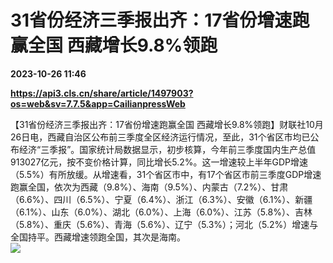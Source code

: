 # 31省份经济三季报出齐：17省份增速跑赢全国 西藏增长9.8%领跑

**2023-10-26 11:46**

**https://api3.cls.cn/share/article/1497903?os=web&sv=7.7.5&app=CailianpressWeb**

【31省份经济三季报出齐：17省份增速跑赢全国 西藏增长9.8%领跑】财联社10月26日电，西藏自治区公布前三季度全区经济运行情况，至此，31个省区市均已公布经济“三季报”。国家统计局数据显示，初步核算，今年前三季度国内生产总值913027亿元，按不变价格计算，同比增长5.2%。这一增速较上半年GDP增速（5.5%）有所放缓。从增速看，31个省区市中，有17个省区市前三季度GDP增速跑赢全国，依次为西藏（9.8%）、海南（9.5%）、内蒙古（7.2%）、甘肃（6.6%）、四川（6.5%）、宁夏（6.4%）、浙江（6.3%）、安徽（6.1%）、新疆（6.1%）、山东（6.0%）、湖北（6.0%）、上海（6.0%）、江苏（5.8%）、吉林（5.8%）、重庆（5.6%）、青海（5.6%）、辽宁（5.3%）；河北（5.2%）增速与全国持平。西藏增速领跑全国，其次是海南。  
![](https://img.cls.cn/images/20231026/0x3638bztj.png)